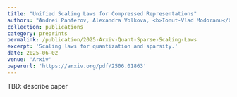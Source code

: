 ```yaml
---
title: "Unified Scaling Laws for Compressed Representations"
authors: "Andrei Panferov, Alexandra Volkova, <b>Ionut-Vlad Modoranu</b>, Vage Egiazarian, Mher Safaryan, Dan Alistarh"
collection: publications
category: preprints
permalink: /publication/2025-Arxiv-Quant-Sparse-Scaling-Laws
excerpt: 'Scaling laws for quantization and sparsity.'
date: 2025-06-02
venue: 'Arxiv'
paperurl: 'https://arxiv.org/pdf/2506.01863'
---
```


TBD: describe paper
